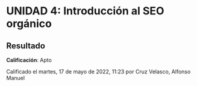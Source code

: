 # UNIDAD 4: Introducción al SEO orgánico
## Resultado

**Calificación**: Apto

Calificado el martes, 17 de mayo de 2022, 11:23 por Cruz Velasco, Alfonso Manuel